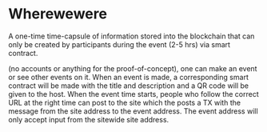 # Wherewewere
A one-time time-capsule of information stored into the blockchain that can only be created by participants during the event (2-5 hrs) via smart contract.

(no accounts or anything for the proof-of-concept), one can make an event or see other events on it. When an event is made, a corresponding smart contract will be made with the title and description and a QR code will be given to the host. When the event time starts, people who follow the correct URL at the right time can post to the site which the posts a TX with the message from the site address to the event address. The event address will only accept input from the sitewide site address.
